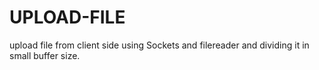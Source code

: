 # UPLOAD-FILE
upload file from client side using Sockets and filereader and dividing it in small buffer size.